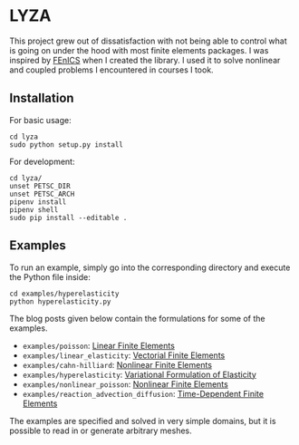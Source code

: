 # LYZA

This project grew out of dissatisfaction with not being able to control what is
going on under the hood with most finite elements packages. I was inspired by
[FEnICS](https://fenicsproject.org/) when I created the library. I used it to
solve nonlinear and coupled problems I encountered in courses I took.

## Installation

For basic usage:

    cd lyza
    sudo python setup.py install


For development:

    cd lyza/
    unset PETSC_DIR
    unset PETSC_ARCH
    pipenv install
    pipenv shell
    sudo pip install --editable .

## Examples

To run an example, simply go into the corresponding directory and execute the
Python file inside:

```
cd examples/hyperelasticity
python hyperelasticity.py
```

The blog posts given below contain the formulations for some of the examples.

- `examples/poisson`: [Linear Finite Elements
](https://solmaz.io/2017/11/14/linear-finite-elements/)
- `examples/linear_elasticity`: [Vectorial Finite Elements
](https://solmaz.io/2017/11/21/vectorial-finite-elements/)
- `examples/cahn-hilliard`: [Nonlinear Finite Elements
](https://solmaz.io/2017/12/22/nonlinear-finite-elements/)
- `examples/hyperelasticity`: [Variational Formulation of Elasticity
](https://solmaz.io/2018/04/01/variational-formulation-elasticity/)
- `examples/nonlinear_poisson`: [Nonlinear Finite Elements
](https://solmaz.io/2017/12/22/nonlinear-finite-elements/)
- `examples/reaction_advection_diffusion`: [Time-Dependent Finite Elements
](https://solmaz.io/2017/12/07/time-dependent-finite-elements/)

The examples are specified and solved in very simple domains, but it is possible
to read in or generate arbitrary meshes.
